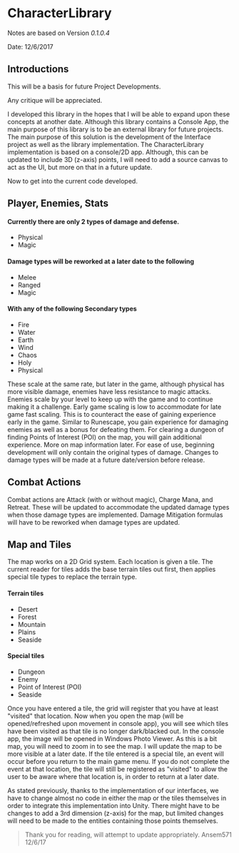 # CharacterLibrary
Notes are based on Version *0.1.0.4*

Date: 12/6/2017

## Introductions
This will be a basis for future Project Developments.

Any critique will be appreciated.

I developed this library in the hopes that I will be able to expand upon these concepts at another date. Although this library contains a Console App, the main purpose of this library is to be an external library for future projects. The main purpose of this solution is the development of the Interface project as well as the library implementation. The CharacterLibrary implementation is based on a console/2D app. Although, this can be updated to include 3D (z-axis) points, I will need to add a source canvas to act as the UI, but more on that in a future update.

Now to get into the current code developed.

## Player, Enemies, Stats

#### Currently there are only 2 types of damage and defense.
* Physical
* Magic

#### Damage types will be reworked at a later date to the following
* Melee
* Ranged
* Magic

#### With any of the following Secondary types
* Fire
* Water
* Earth
* Wind
* Chaos
* Holy
* Physical

These scale at the same rate, but later in the game, although physical has more visible damage, enemies have less resistance to magic attacks. Enemies scale by your level to keep up with the game and to continue making it a challenge. Early game scaling is low to accommodate for late game fast scaling. This is to counteract the ease of gaining experience early in the game. Similar to Runescape, you gain experience for damaging enemies as well as a bonus for defeating them. For clearing a dungeon of finding Points of Interest (POI) on the map, you will gain additional experience. More on map information later. 
For ease of use, beginning development will only contain the original types of damage. Changes to damage types will be made at a future date/version before release.

## Combat Actions
Combat actions are Attack (with or without magic), Charge Mana, and Retreat. These will be updated to accommodate the updated damage types when those damage types are implemented. Damage Mitigation formulas will have to be reworked when damage types are updated.

## Map and Tiles
The map works on a 2D Grid system. Each location is given a tile. The current reader for tiles adds the base terrain tiles out first, then applies special tile types to replace the terrain type.
#### Terrain tiles
* Desert
* Forest
* Mountain
* Plains
* Seaside

#### Special tiles
* Dungeon
* Enemy
* Point of Interest (POI)
* Seaside

Once you have entered a tile, the grid will register that you have at least "visited" that location. Now when you open the map (will be opened/refreshed upon movement in console app), you will see which tiles have been visited as that tile is no longer dark/blacked out. In the console app, the image will be opened in Windows Photo Viewer. As this is a bit map, you will need to zoom in to see the map. I will update the map to be more visible at a later date. If the tile entered is a special tile, an event will occur before you return to the main game menu. If you do not complete the event at that location, the tile will still be registered as "visited" to allow the user to be aware where that location is, in order to return at a later date.

As stated previously, thanks to the implementation of our interfaces, we have to change almost no code in either the map or the tiles themselves in order to integrate this implementation into Unity.
There might have to be changes to add a 3rd dimension (z-axis) for the map, but limited changes will need to be made to the entities containing those points themselves. 

> Thank you for reading, will attempt to update appropriately.
> Ansem571 12/6/17
